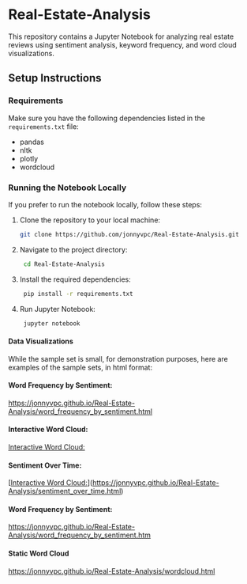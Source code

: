 # Real-Estate-Analysis

This repository contains a Jupyter Notebook for analyzing real estate reviews using sentiment analysis, keyword frequency, and word cloud visualizations.

## Setup Instructions

### Requirements

Make sure you have the following dependencies listed in the `requirements.txt` file:

- pandas
- nltk
- plotly
- wordcloud

### Running the Notebook Locally

If you prefer to run the notebook locally, follow these steps:

1. Clone the repository to your local machine:

   ```bash
   git clone https://github.com/jonnyvpc/Real-Estate-Analysis.git

2. Navigate to the project directory:

   ```bash 
    cd Real-Estate-Analysis

3. Install the required dependencies:

   ```bash 
    pip install -r requirements.txt

4. Run Jupyter Notebook:
   ```bash 
    jupyter notebook

#### Data Visualizations

While the sample set is small, for demonstration purposes, here are examples of the sample sets, in html format:

#### Word Frequency by Sentiment:
https://jonnyvpc.github.io/Real-Estate-Analysis/word_frequency_by_sentiment.html

#### Interactive Word Cloud:
[Interactive Word Cloud:](https://jonnyvpc.github.io/Real-Estate-Analysis/wordcloud_interactive.html)

#### Sentiment Over Time:
[[Interactive Word Cloud:](https://jonnyvpc.github.io/Real-Estate-Analysis/wordcloud_interactive.html)](https://jonnyvpc.github.io/Real-Estate-Analysis/sentiment_over_time.html)

#### Word Frequency by Sentiment:
https://jonnyvpc.github.io/Real-Estate-Analysis/word_frequency_by_sentiment.htm

#### Static Word Cloud
https://jonnyvpc.github.io/Real-Estate-Analysis/wordcloud.html

